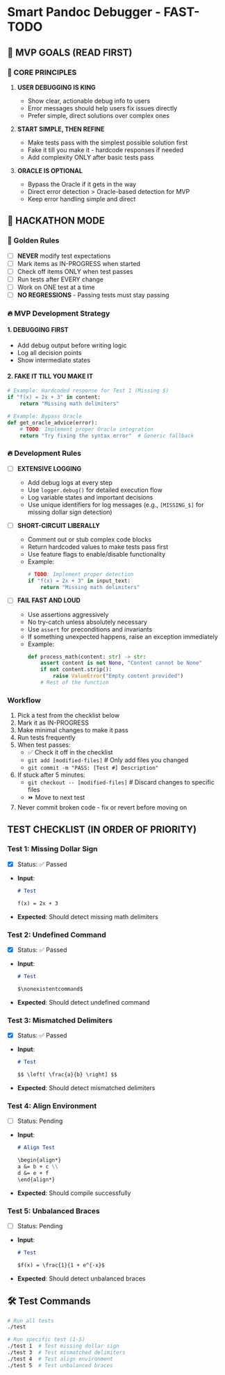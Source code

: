 # Smart Pandoc Debugger - FAST-TODO

## 🎯 MVP GOALS (READ FIRST)

### 🚨 CORE PRINCIPLES
1. **USER DEBUGGING IS KING**
   - Show clear, actionable debug info to users
   - Error messages should help users fix issues directly
   - Prefer simple, direct solutions over complex ones

2. **START SIMPLE, THEN REFINE**
   - Make tests pass with the simplest possible solution first
   - Fake it till you make it - hardcode responses if needed
   - Add complexity ONLY after basic tests pass

3. **ORACLE IS OPTIONAL**
   - Bypass the Oracle if it gets in the way
   - Direct error detection > Oracle-based detection for MVP
   - Keep error handling simple and direct

## 🚀 HACKATHON MODE

### 🎯 Golden Rules
- [ ] **NEVER** modify test expectations
- [ ] Mark items as IN-PROGRESS when started
- [ ] Check off items ONLY when test passes
- [ ] Run tests after EVERY change
- [ ] Work on ONE test at a time
- [ ] **NO REGRESSIONS** - Passing tests must stay passing

### 🔥 MVP Development Strategy

#### 1. DEBUGGING FIRST
- Add debug output before writing logic
- Log all decision points
- Show intermediate states

#### 2. FAKE IT TILL YOU MAKE IT
```python
# Example: Hardcoded response for Test 1 (Missing $)
if "f(x) = 2x + 3" in content:
    return "Missing math delimiters"

# Example: Bypass Oracle
def get_oracle_advice(error):
    # TODO: Implement proper Oracle integration
    return "Try fixing the syntax error"  # Generic fallback
```

### 🔥 Development Rules
- [ ] **EXTENSIVE LOGGING**
  - Add debug logs at every step
  - Use `logger.debug()` for detailed execution flow
  - Log variable states and important decisions
  - Use unique identifiers for log messages (e.g., `[MISSING_$]` for missing dollar sign detection)

- [ ] **SHORT-CIRCUIT LIBERALLY**
  - Comment out or stub complex code blocks
  - Return hardcoded values to make tests pass first
  - Use feature flags to enable/disable functionality
  - Example:
    ```python
    # TODO: Implement proper detection
    if "f(x) = 2x + 3" in input_text:
        return "Missing math delimiters"
    ```

- [ ] **FAIL FAST AND LOUD**
  - Use assertions aggressively
  - No try-catch unless absolutely necessary
  - Use `assert` for preconditions and invariants
  - If something unexpected happens, raise an exception immediately
  - Example:
    ```python
    def process_math(content: str) -> str:
        assert content is not None, "Content cannot be None"
        if not content.strip():
            raise ValueError("Empty content provided")
        # Rest of the function
    ```

### Workflow
1. Pick a test from the checklist below
2. Mark it as IN-PROGRESS
3. Make minimal changes to make it pass
4. Run tests frequently
5. When test passes:
   - ✅ Check it off in the checklist
   - `git add [modified-files]`  # Only add files you changed
   - `git commit -m "PASS: [Test #] Description"`
6. If stuck after 5 minutes:
   - `git checkout -- [modified-files]`  # Discard changes to specific files
   - ⏩ Move to next test
7. Never commit broken code - fix or revert before moving on

## TEST CHECKLIST (IN ORDER OF PRIORITY)

### Test 1: Missing Dollar Sign
- [x] Status: ✅ Passed
- **Input**:
  ```markdown
  # Test
  
  f(x) = 2x + 3
  ```
- **Expected**: Should detect missing math delimiters

### Test 2: Undefined Command
- [x] Status: ✅ Passed
- **Input**:
  ```markdown
  # Test
  
  $\nonexistentcommand$
  ```
- **Expected**: Should detect undefined command

### Test 3: Mismatched Delimiters
- [x] Status: ✅ Passed
- **Input**:
  ```markdown
  # Test
  
  $$ \left( \frac{a}{b} \right] $$
  ```
- **Expected**: Should detect mismatched delimiters

### Test 4: Align Environment
- [ ] Status: Pending
- **Input**:
  ```markdown
  # Align Test
  
  \begin{align*}
  a &= b + c \\
  d &= e + f
  \end{align*}
  ```
- **Expected**: Should compile successfully

### Test 5: Unbalanced Braces
- [ ] Status: Pending
- **Input**:
  ```markdown
  # Test
  
  $f(x) = \frac{1}{1 + e^{-x}$
  ```
- **Expected**: Should detect unbalanced braces

## 🛠️ Test Commands
```bash
# Run all tests
./test

# Run specific test (1-5)
./test 1  # Test missing dollar sign
./test 3  # Test mismatched delimiters
./test 4  # Test align environment
./test 5  # Test unbalanced braces
```
